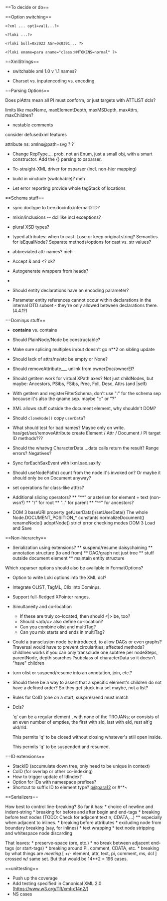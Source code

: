 ==To decide or do==

==Option switching==

    <?xml ... opt1=val1...?>

    <?loki ...?>

    <?loki bull=0x2022 AGr=0x0391... ?>

    <?loki ename=para aname="class:NMTOKENS=normal" ?>


==XmlStrings==

* switchable xml 1.0 v 1.1 names?

* Charset vs. inputencoding vs. encoding


==Parsing Options==

Does piAttrs mean all PI must conform, or just targets with ATTLIST dcls?

limits like maxName, maxElementDepth, maxMSDepth, maxAttrs, maxChildren?

* nestable comments

consider defusedxml features

attribute ns: xmlns@path=svg ? <!ATTLIST foo svg:path CDATA IMPLIED> ?

* Change RepType.... prob. not an Enum, just a small obj, with a
smart constructor. Add the {} parsing to xsparser.

* To-straight-XML driver for xsparser (incl. non-hier mapping)

* build in xinclude (switchable)? meh

* Let error reporting provide whole tagStack of locations


==Schema stuff==

* sync doctype to tree.docinfo.internalDTD?

* mixin/inclusions -- dcl like incl exceptions?

* plural XSD types?

* typed attributes: when to cast. Lose or keep original string?
Semantics for isEqualNode? Separate methods/options for cast vs. str values?

* abbreviated attr names? meh

* Accept \& and \<? ok?

* Autogenerate wrappers from heads?

* <!SDATA [ name1 int1, name2 int2... ]>

* Should entity declarations have an encoding parameter?

* Parameter entity references cannot occur within declarations in the internal DTD subset - they're only allowed between declarations there. (4.4.1?)


==Dominµs stuff==

* __contains__ vs. contains

* Should PlainNode/Node be constructable?

* Make sure splicing multiples in/out doesn't go n**2 on sibling update

* Should lack of attrs/ns/etc be empty or None?

* Should removeAttribute___ unlink from ownerDoc/ownerEl?

* Should getitem work for virtual XPath axes? Not just childNodes, but
maybe: Ancestors, PSibs, FSibs, Prec, Foll, Desc, Attrs (and |self)

* With getitem and registerFilterSchema, don't use ":" for the schema sep
because it's also the qname sep. maybe "::" or "?"

* XML allows stuff outside the document element, why shouldn't DOM?

* Should `cloneNode()` copy `userData`?

* What should test for bad names? Maybe only on write.
    has/get/set/removeAttribute
    create Element / Attr / Document / PI target
    ID methods???

* Should the whatwg CharacterData ...data calls return the result?
Range errors? Negatives?

* Sync forEachSaxEvent with lxml.sax.saxify

* Should useNodePath() count from the node it's invoked on? Or maybe it should
only be on Document anyway?

* set operations for class-like atttrs?

* Additional slicing operators?
    ** "**" or asterism for element + text (non-wsn?)
    ** "/" for root
    ** ".." for parent
    ** "^^" for ancestors?

* DOM 3
    baseURI property
    getUserData()/setUserData()
    The whole Node.DOCUMENT_POSITION_* constants
    normalizeDocument()
    renameNode()
    adoptNode()
    strict error checking modes
    DOM 3 Load and Save


==Non-hierarchy==

* Serialization using extensions?
    ** suspend/resume daisychaining
    ** annotation structure (to and from)
    ** DAG/graph not just tree
    ** stuff outside document element
    ** maintain entity structure

Which xsparser options should also be available in FormatOptions?

* Option to write Loki options into the XML dcl?

* Integrate OLIST, TagML, Clix into Dominµs.

* Support full-fledged XPointer ranges.

* Simultaneity and co-location
    * If these are truly co-located, then should <|> be, too?
    * Should <a/b/c> also define co-location?
    * Can you combine olist and multiTag?
    * Can you mix starts and ends in multiTag?

* Could a transclusion node be introduced, to allow DAGs or even graphs?
    Traversal would have to prevent circularities; affected methods?
    childInex works if you can only transclude one subtree per
    nodeSteps, parentNode, depth
    searches
    ?subclass of characterData so it doesn't "have" children

* turn olist or suspend/resume into an annotation, join, etc.?

* Should there be a way to assert that a specific element's children do
not have a defined order? So they get stuck in a set maybe, not a list?

* Rules for CoID (one on a start, susp/res/end must match

* Dcls?
    <!ELEMENT q (...)>
    <!ATTLIST q sId  TROJAN_START
                uId  TROJAN_SUSPEND
                rId  TROJAN_RESUME
                eId  TROJAN_END>
    'q' can be a regular element , with none of the TROJANs; or consists of
    an even number of empties, the first with sId, last with eId, rest alt'g uId/rId.

    <!ELEMENT q (...) OLISTABLE>
    This permits 'q' to be closed without closing whatever's still open inside.

    <!ELEMENT q (...) SUSPENDABLE>
    This permits 'q' to be suspended and resumed.


==ID extensions==

* StackID (accumulate down tree, only need to be unique in context)
* CoID (for overlap or other co-indexing)
* How to trigger update of IdIndex?
* Option for IDs with namespace prefixes?
* Shortcut to suffix ID to element type?  <p@para12>  or #^*~


==Serializers==

How best to control line-breaking? So far it has:
    * choice of newline and indent-string
    * breaking for before and after begin and end-tags
    * breaking before text nodes (TODO: Check for adjacent text n, CDATA,...)
        ** especially when adjacent to inlines.
    * breaking before attributes
    * excluding node from boundary breaking (say, for inlines)
    * text wrapping
    * text node stripping and whitespace node discarding

That leaves:
    * preserve-space (pre, etc.)
    * no break between adjacent end-tags (or start-tags)
    * breaking around PI, comment, CDATA, etc.
    * breaking by what things are *meeting*
    [ +/- element, attr, text, pi, comment, ms, dcl ] crossed w/ same set.
But that would be 14**2 = 196 cases.

==unittesting==

* Push up the coverage
* Add testing specified in Canonical XML 2.0 [https://www.w3.org/TR/xml-c14n2/]
* NS cases
